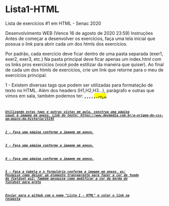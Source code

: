 # Lista1-HTML
Lista de exercícios #1 em HTML - Senac 2020

Desenvolvimento WEB
(Vence 16 de agosto de 2020 23:59)
Instruções
Antes de começar a desenvolver os exercícios, faça uma tela inicial que possua o link para abrir cada um dos htmls dos exercícios.

Por padrão, cada exercício deve ficar dentro de uma pasta separada (exer1, exer2, exer3, etc.)
Na pasta principal deve ficar apenas um index.html com os links pros exercícios (você pode estilizar da maneira que quiser).
Ao final de cada um dos htmls de exercícios, crie um link que retorne para o meu de exercícios principal.

1 - Existem diversas tags que podem ser utilizadas para formatação de texto no HTML. Além dos headers (H1,H2,H3...), parágrafo e outras que vimos em sala, também podemos ter:
<b>, <strong>, <i>, <em>, <mark>, <small>, <del>, <ins>, <sub>, <sup>, <u>, <code>

Utilizando estas tags e outras vistas em aula, construa uma página igual à imagem em anexo.
Link do texto: https://www.devmedia.com.br/a-origem-do-css-um-pouco-da-historia/15195

2 - Faça uma página conforme a imagem em anexo.

3 - Faça uma página conforme a imagem em anexo.

4 - Faça uma página conforme a imagem em anexo.

5 - Faça a tabela e o formulário conforme a imagem em anexo.
ps: Pesquise como deixar um elemento transparente para fazer a cor de fundo do fieldset
ps2: Também pesquise como modificar a cor da borda do fieldset para preto

Enviar para o github com o nome "Lista 1 - HTML" e colar o link na resposta